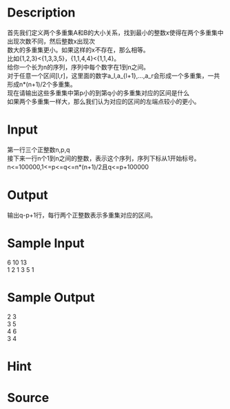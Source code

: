 
# Description

<div class="content"><div>首先我们定义两个多重集A和B的大小关系，找到最小的整数x使得在两个多重集中出现次数不同，然后整数x出现次</div>
<div>数大的多重集更小。如果这样的x不存在，那么相等。</div>
<div>比如{1,2,3}&lt;{1,3,3,5}，{1,1,4,4}&lt;{1,1,4}。</div>
<div>给你一个长为n的序列，序列中每个数字在1到n之间。</div>
<div>对于任意一个区间[l,r]，这里面的数字a_l,a_{l+1},…,a_r会形成一个多重集，一共形成n*(n+1)/2个多重集。</div>
<div>现在请输出这些多重集中第p小的到第q小的多重集对应的区间是什么</div>
<div>如果两个多重集一样大，那么我们认为对应的区间的左端点较小的更小。</div>
<p></p></div>

# Input

<div class="content"><div>第一行三个正整数n,p,q</div>
<div>接下来一行n个1到n之间的整数，表示这个序列，序列下标从1开始标号。</div>
<div>n&lt;=100000,1&lt;=p&lt;=q&lt;=n*(n+1)/2且q&lt;=p+100000</div>
<p></p></div>

# Output

<div class="content"><div>输出q-p+1行，每行两个正整数表示多重集对应的区间。</div>
<p></p></div>

# Sample Input

<div class="content"><span class="sampledata">6 10 13<br/>
1 2 1 3 5 1</span></div>

# Sample Output

<div class="content"><span class="sampledata">2 3<br/>
3 5<br/>
4 6<br/>
3 4</span></div>

# Hint

<div class="content"><p></p></div>

# Source

<div class="content"><p><a href="problemset.php?search="></a></p></div>

